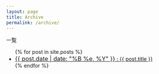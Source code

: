 ```yaml
---
layout: page
title: Archive
permalink: /archive/
---
```


一覧
<div class="posts">
    <ul>
        {% for post in site.posts %}
            <li>
            <article class="post">
            <a href="{{ site.baseurl }}{{ post.url }}"><font size="3">{{ post.date | date: "%B %e, %Y" }}</font> : {{ post.title }}</a>
            </article>
            </li>
        {% endfor %}
    </ul>
</div>